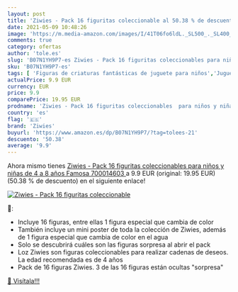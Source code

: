 ```yaml
---
layout: post
title: 'Ziwies - Pack 16 figuritas coleccionable al 50.38 % de descuento'
date: 2021-05-09 10:48:26
image: 'https://m.media-amazon.com/images/I/41T06fo6ldL._SL500_._SL400_.jpg'
comments: true
category: ofertas
author: 'tole.es'
slug: 'B07N1YH9P7-es Ziwies - Pack 16 figuritas coleccionables para niños y...'
sku: 'B07N1YH9P7-es'
tags: [ 'Figuras de criaturas fantásticas de juguete para niños','Juguetes','Juguetes y juegos','Muñecos y figuras','famosa','ziwies', ]
actualPrice: 9.9 EUR
currency: EUR
price: 9.9
comparePrice: 19.95 EUR
prodname: 'Ziwies - Pack 16 figuritas coleccionables  para niños y niñas de 4 a 8 años  Famosa 700014603 '
country: 'es'
flag: '🇪🇸'
brand: 'Ziwies'
buyurl: 'https://www.amazon.es/dp/B07N1YH9P7/?tag=tolees-21'
descuento: '50.38'
average: '9.9'
---
```


Ahora mismo tienes [Ziwies - Pack 16 figuritas coleccionables  para niños y niñas de 4 a 8 años  Famosa 700014603 ](https://www.amazon.es/dp/B07N1YH9P7/?tag=tolees-21) a 9.9 EUR (original: 19.95 EUR) (50.38 %  de descuento) en el siguiente enlace!

[![Ziwies - Pack 16 figuritas coleccionable](https://m.media-amazon.com/images/I/41T06fo6ldL._SL500_._SL400_.jpg)](https://www.amazon.es/dp/B07N1YH9P7/?tag=tolees-21)

🔎:

- Incluye 16 figuras, entre ellas 1 figura especial que cambia de color
- También incluye un mini poster de toda la colección de Ziwies, además de 1 figura especial que cambia de color en el agua
- Solo se descubrirá cuáles son las figuras sorpresa al abrir el pack
- Loz Ziwies son figuras coleccionables para realizar cadenas de deseos. La edad recomendada es de 4 años
- Pack de 16 figuras Ziwies. 3 de las 16 figuras están ocultas "sorpresa"

[🛒 Visítala!!!](https://www.amazon.es/dp/B07N1YH9P7/?tag=tolees-21)
